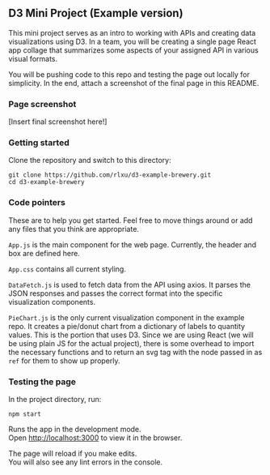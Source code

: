 ## D3 Mini Project (Example version)

This mini project serves as an intro to working with APIs and creating data visualizations using D3. In a team, you will be creating a single page React app collage that summarizes some aspects of your assigned API in various visual formats. 

You will be pushing code to this repo and testing the page out locally for simplicity. In the end, attach a screenshot of the final page in this README. 

### Page screenshot
[Insert final screenshot here!]

### Getting started

Clone the repository and switch to this directory:

```
git clone https://github.com/rlxu/d3-example-brewery.git
cd d3-example-brewery
```

### Code pointers

These are to help you get started. Feel free to move things around or add any files that you think are appropriate. 

`App.js` is the main component for the web page. Currently, the header and box are defined here.

`App.css` contains all current styling.

`DataFetch.js` is used to fetch data from the API using axios. It parses the JSON responses and passes the correct format into the specific visualization components.

`PieChart.js` is the only current visualization component in the example repo. It creates a pie/donut chart from a dictionary of labels to quantity values. This is the portion that uses D3. Since we are using React (we will be using plain JS for the actual project), there is some overhead to import the necessary functions and to return an svg tag with the node passed in as `ref` for them to show up properly. 

### Testing the page

In the project directory, run:

`npm start`

Runs the app in the development mode.<br>
Open [http://localhost:3000](http://localhost:3000) to view it in the browser.

The page will reload if you make edits.<br>
You will also see any lint errors in the console.
